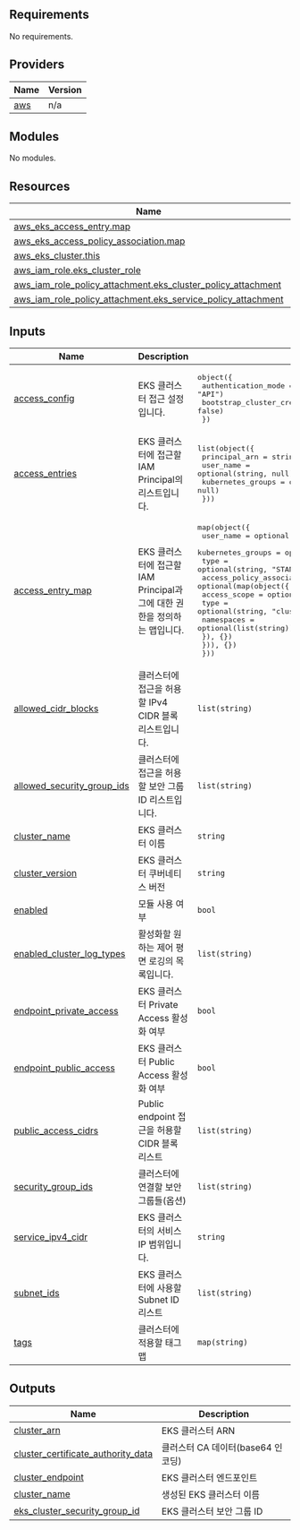 <!-- BEGIN_TF_DOCS -->
## Requirements

No requirements.

## Providers

| Name | Version |
|------|---------|
| <a name="provider_aws"></a> [aws](#provider\_aws) | n/a |

## Modules

No modules.

## Resources

| Name | Type |
|------|------|
| [aws_eks_access_entry.map](https://registry.terraform.io/providers/hashicorp/aws/latest/docs/resources/eks_access_entry) | resource |
| [aws_eks_access_policy_association.map](https://registry.terraform.io/providers/hashicorp/aws/latest/docs/resources/eks_access_policy_association) | resource |
| [aws_eks_cluster.this](https://registry.terraform.io/providers/hashicorp/aws/latest/docs/resources/eks_cluster) | resource |
| [aws_iam_role.eks_cluster_role](https://registry.terraform.io/providers/hashicorp/aws/latest/docs/resources/iam_role) | resource |
| [aws_iam_role_policy_attachment.eks_cluster_policy_attachment](https://registry.terraform.io/providers/hashicorp/aws/latest/docs/resources/iam_role_policy_attachment) | resource |
| [aws_iam_role_policy_attachment.eks_service_policy_attachment](https://registry.terraform.io/providers/hashicorp/aws/latest/docs/resources/iam_role_policy_attachment) | resource |

## Inputs

| Name | Description | Type | Default | Required |
|------|-------------|------|---------|:--------:|
| <a name="input_access_config"></a> [access\_config](#input\_access\_config) | EKS 클러스터 접근 설정입니다. | <pre>object({<br/>    authentication_mode                         = optional(string, "API")<br/>    bootstrap_cluster_creator_admin_permissions = optional(bool, false)<br/>  })</pre> | `{}` | no |
| <a name="input_access_entries"></a> [access\_entries](#input\_access\_entries) | EKS 클러스터에 접근할 IAM Principal의 리스트입니다. | <pre>list(object({<br/>    principal_arn     = string<br/>    user_name         = optional(string, null)<br/>    kubernetes_groups = optional(list(string), null)<br/>  }))</pre> | `[]` | no |
| <a name="input_access_entry_map"></a> [access\_entry\_map](#input\_access\_entry\_map) | EKS 클러스터에 접근할 IAM Principal과 그에 대한 권한을 정의하는 맵입니다. | <pre>map(object({<br/>    user_name                = optional(string)<br/>    kubernetes_groups        = optional(list(string), [])<br/>    type                     = optional(string, "STANDARD")<br/>    access_policy_associations = optional(map(object({<br/>      access_scope = optional(object({<br/>        type       = optional(string, "cluster")<br/>        namespaces = optional(list(string))<br/>      }), {})<br/>    })), {})<br/>  }))</pre> | `{}` | no |
| <a name="input_allowed_cidr_blocks"></a> [allowed\_cidr\_blocks](#input\_allowed\_cidr\_blocks) | 클러스터에 접근을 허용할 IPv4 CIDR 블록 리스트입니다. | `list(string)` | `[]` | no |
| <a name="input_allowed_security_group_ids"></a> [allowed\_security\_group\_ids](#input\_allowed\_security\_group\_ids) | 클러스터에 접근을 허용할 보안 그룹 ID 리스트입니다. | `list(string)` | `[]` | no |
| <a name="input_cluster_name"></a> [cluster\_name](#input\_cluster\_name) | EKS 클러스터 이름 | `string` | n/a | yes |
| <a name="input_cluster_version"></a> [cluster\_version](#input\_cluster\_version) | EKS 클러스터 쿠버네티스 버전 | `string` | `"1.27"` | no |
| <a name="input_enabled"></a> [enabled](#input\_enabled) | 모듈 사용 여부 | `bool` | `true` | no |
| <a name="input_enabled_cluster_log_types"></a> [enabled\_cluster\_log\_types](#input\_enabled\_cluster\_log\_types) | 활성화할 원하는 제어 평면 로깅의 목록입니다. | `list(string)` | `[]` | no |
| <a name="input_endpoint_private_access"></a> [endpoint\_private\_access](#input\_endpoint\_private\_access) | EKS 클러스터 Private Access 활성화 여부 | `bool` | `false` | no |
| <a name="input_endpoint_public_access"></a> [endpoint\_public\_access](#input\_endpoint\_public\_access) | EKS 클러스터 Public Access 활성화 여부 | `bool` | `true` | no |
| <a name="input_public_access_cidrs"></a> [public\_access\_cidrs](#input\_public\_access\_cidrs) | Public endpoint 접근을 허용할 CIDR 블록 리스트 | `list(string)` | <pre>[<br/>  "0.0.0.0/0"<br/>]</pre> | no |
| <a name="input_security_group_ids"></a> [security\_group\_ids](#input\_security\_group\_ids) | 클러스터에 연결할 보안 그룹들(옵션) | `list(string)` | `[]` | no |
| <a name="input_service_ipv4_cidr"></a> [service\_ipv4\_cidr](#input\_service\_ipv4\_cidr) | EKS 클러스터의 서비스 IP 범위입니다. | `string` | `"172.20.0.0/16"` | no |
| <a name="input_subnet_ids"></a> [subnet\_ids](#input\_subnet\_ids) | EKS 클러스터에 사용할 Subnet ID 리스트 | `list(string)` | n/a | yes |
| <a name="input_tags"></a> [tags](#input\_tags) | 클러스터에 적용할 태그 맵 | `map(string)` | `{}` | no |

## Outputs

| Name | Description |
|------|-------------|
| <a name="output_cluster_arn"></a> [cluster\_arn](#output\_cluster\_arn) | EKS 클러스터 ARN |
| <a name="output_cluster_certificate_authority_data"></a> [cluster\_certificate\_authority\_data](#output\_cluster\_certificate\_authority\_data) | 클러스터 CA 데이터(base64 인코딩) |
| <a name="output_cluster_endpoint"></a> [cluster\_endpoint](#output\_cluster\_endpoint) | EKS 클러스터 엔드포인트 |
| <a name="output_cluster_name"></a> [cluster\_name](#output\_cluster\_name) | 생성된 EKS 클러스터 이름 |
| <a name="output_eks_cluster_security_group_id"></a> [eks\_cluster\_security\_group\_id](#output\_eks\_cluster\_security\_group\_id) | EKS 클러스터 보안 그룹 ID |
<!-- END_TF_DOCS -->